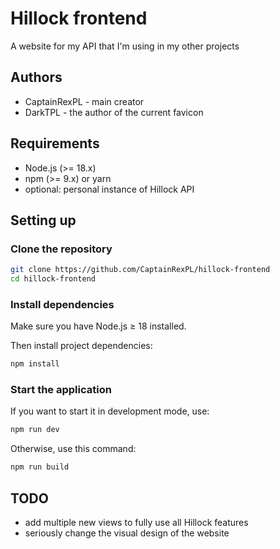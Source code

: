 # Hillock frontend

A website for my API that I'm using in my other projects

## Authors
- CaptainRexPL - main creator
- DarkTPL - the author of the current favicon

## Requirements

* Node.js (>= 18.x)
* npm (>= 9.x) or yarn
* optional: personal instance of Hillock API

## Setting up

### Clone the repository
```bash
git clone https://github.com/CaptainRexPL/hillock-frontend
cd hillock-frontend
```

### Install dependencies
Make sure you have Node.js ≥ 18 installed.

Then install project dependencies:
```bash
npm install
```

### Start the application
If you want to start it in development mode, use:
```bash
npm run dev
```
Otherwise, use this command:
```bash
npm run build
```

## TODO
* add multiple new views to fully use all Hillock features
* seriously change the visual design of the website

